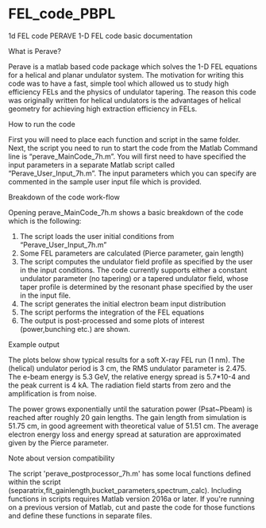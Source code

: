 # FEL_code_PBPL
1d FEL code
PERAVE 1-D FEL code basic documentation

What is Perave?

Perave is a matlab based code package which solves the 1-D FEL equations for a helical and planar undulator system. The motivation for writing this code was to have a fast, simple tool which allowed us to study high efficiency FELs and the physics of undulator tapering. The reason this code was originally written for helical undulators is the advantages of helical geometry for achieving high extraction efficiency in FELs.

How to run the code

First you will need to place each function and script in the same folder. Next, the script you need to run to start the code from the Matlab Command line is “perave_MainCode_7h.m”. You will first need to have specified the input parameters in a separate Matlab script called “Perave_User_Input_7h.m”. The input parameters which you can specify are commented in the sample user input file which is provided.

Breakdown of the code work-flow

Opening perave_MainCode_7h.m shows a basic breakdown of the code which is the following:

1)	The script loads the user initial conditions from “Perave_User_Input_7h.m”
2)	Some FEL parameters are calculated (Pierce parameter, gain length) 
3)	The script computes the undulator field profile as specified by the user in the input conditions. The code currently supports either a constant undulator parameter (no tapering) or a tapered undulator field, whose taper profile is determined by the resonant phase specified by the user in the input file.
4)	The script generates the initial electron beam input distribution
5)	The script performs the integration of the FEL equations
6)	The output is post-processed and some plots of interest (power,bunching etc.) are shown.


Example output

The plots below show typical results for a soft X-ray FEL run (1 nm). The (helical) undulator period is 3 cm, the RMS undulator parameter is 2.475. The e-beam energy is 5.3 GeV, the relative energy spread is 5.7*10-4 and the peak current is 4 kA. The radiation field starts from zero and the amplification is from noise.

The power grows exponentially until the saturation power (Psat~Pbeam) is reached after roughly 20 gain lengths. The gain length from simulation is 51.75 cm, in good agreement with theoretical value of 51.51 cm. The average electron energy loss and energy spread at saturation are approximated given by the Pierce parameter.

Note about version compatibility

The script 'perave_postprocessor_7h.m' has some local functions defined within the script (separatrix,fit_gainlength,bucket_parameters,spectrum_calc).
Including functions in scripts requires Matlab version 2016a or later. If you're running on a previous version of Matlab, cut and paste the code for those functions and define these functions in separate files. 
